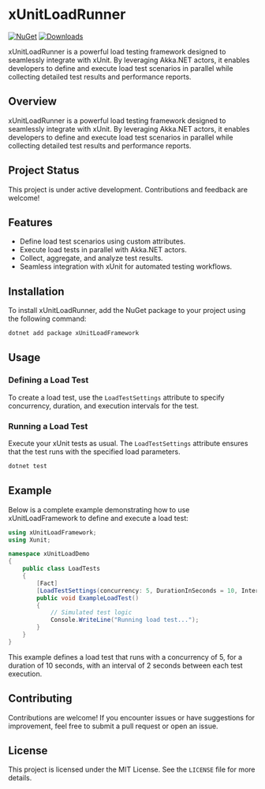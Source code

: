 # xUnitLoadRunner

[![NuGet](https://img.shields.io/nuget/v/xUnitLoadFramework.svg)](https://www.nuget.org/packages/xUnitLoadFramework)
[![Downloads](https://img.shields.io/nuget/dt/xUnitLoadFramework.svg)](https://www.nuget.org/packages/xUnitLoadFramework)

xUnitLoadRunner is a powerful load testing framework designed to seamlessly integrate with xUnit. By leveraging Akka.NET actors, it enables developers to define and execute load test scenarios in parallel while collecting detailed test results and performance reports.


## Overview
xUnitLoadRunner is a powerful load testing framework designed to seamlessly integrate with xUnit. By leveraging Akka.NET actors, it enables developers to define and execute load test scenarios in parallel while collecting detailed test results and performance reports.

## Project Status
This project is under active development. Contributions and feedback are welcome!

## Features
- Define load test scenarios using custom attributes.
- Execute load tests in parallel with Akka.NET actors.
- Collect, aggregate, and analyze test results.
- Seamless integration with xUnit for automated testing workflows.

## Installation
To install xUnitLoadRunner, add the NuGet package to your project using the following command:

```sh
dotnet add package xUnitLoadFramework
```

## Usage

### Defining a Load Test
To create a load test, use the `LoadTestSettings` attribute to specify concurrency, duration, and execution intervals for the test.

### Running a Load Test
Execute your xUnit tests as usual. The `LoadTestSettings` attribute ensures that the test runs with the specified load parameters.

```sh
dotnet test
```

## Example
Below is a complete example demonstrating how to use xUnitLoadFramework to define and execute a load test:

```csharp
using xUnitLoadFramework;
using Xunit;

namespace xUnitLoadDemo
{
    public class LoadTests
    {
        [Fact]
        [LoadTestSettings(concurrency: 5, DurationInSeconds = 10, IntervalInSeconds = 2)]
        public void ExampleLoadTest()
        {
            // Simulated test logic
            Console.WriteLine("Running load test...");
        }
    }
}
```

This example defines a load test that runs with a concurrency of 5, for a duration of 10 seconds, with an interval of 2 seconds between each test execution.

## Contributing
Contributions are welcome! If you encounter issues or have suggestions for improvement, feel free to submit a pull request or open an issue.

## License
This project is licensed under the MIT License. See the `LICENSE` file for more details.
